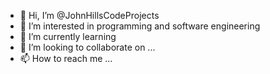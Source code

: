 - 👋 Hi, I’m @JohnHillsCodeProjects
- 👀 I’m interested in programming and software engineering
- 🌱 I’m currently learning 
- 💞️ I’m looking to collaborate on ...
- 📫 How to reach me ...

<!---
JohnHillsCodeProjects/JohnHillsCodeProjects is a ✨ special ✨ repository because its `README.md` (this file) appears on your GitHub profile.
You can click the Preview link to take a look at your changes.
--->
